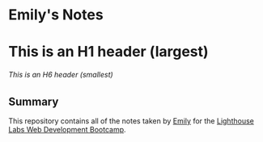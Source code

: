 # Emily's Notes

# This is an H1 header (largest)
###### This is an H6 header (smallest)

## Summary 

This repository contains all of the notes taken by [Emily](https://github.com/emikeke) for the [Lighthouse Labs Web Development Bootcamp]((https://www.lighthouselabs.ca)).


